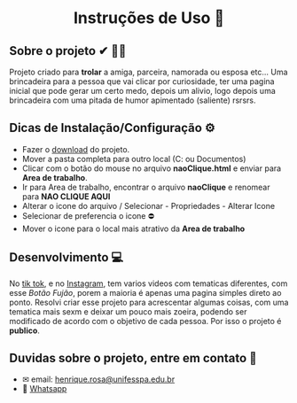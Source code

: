 <h1 align="center">Instruções de Uso 📌</h1>

## Sobre o projeto ✔ 🔞🔞

Projeto criado para **trolar** a amiga, parceira, namorada ou esposa etc... Uma brincadeira para a pessoa que vai clicar por curiosidade, ter uma pagina inicial que pode gerar um certo medo, depois um alivio, logo depois uma brincadeira com uma pitada de humor apimentado (saliente) rsrsrs.

##  Dicas de Instalação/Configuração ⚙

- Fazer o [download](https://github.com/Nikit00/TrolleiJS/archive/refs/heads/main.zip) do projeto.
- Mover a pasta completa para outro local (C: ou Documentos)
- Clicar com o botão do mouse no arquivo **naoClique.html** e enviar para **Area de trabalho**.
- Ir para Area de trabalho, encontrar o arquivo **naoClique** e renomear para **NAO CLIQUE AQUI**
- Alterar o icone do arquivo / Selecionar - Propriedades - Alterar Icone
- Selecionar de preferencia o icone ⛔
- Mover o icone para o local mais atrativo da **Area de trabalho**

## Desenvolvimento 💻

No [tik tok](https://www.tiktok.com/pt-BR/), e no [Instagram](https://www.instagram.com/), tem varios videos com tematicas diferentes, com esse *Botão Fujão*, porem a maioria é apenas uma pagina simples direto ao ponto. Resolvi criar esse projeto para acrescentar algumas coisas, com uma tematica mais sexm e deixar um pouco mais zoeira, podendo ser modificado de acordo com o objetivo de cada pessoa. Por isso o projeto é **publico**.

## Duvidas sobre o projeto, entre em contato 📲

- ✉ email: [henrique.rosa@unifesspa.edu.br](mailto:henrique.rosa@unifesspa.edu.br)
- 📱 [Whatsapp](https://wa.me/5594981160277?text=Quero+tirar+duvidas+sobre+o+projeto)



